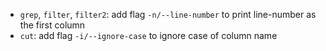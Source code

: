 - `grep`, `filter`, `filter2`: add flag `-n/--line-number` to print line-number as the first column
- `cut`: add flag `-i/--ignore-case` to ignore case of column name
